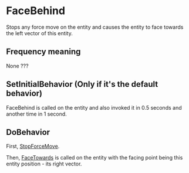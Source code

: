 # FaceBehind
Stops any force move on the entity and causes the entity to face towards the left vector of this entity.

## Frequency meaning
None ???

## SetInitialBehavior (Only if it's the default behavior)
FaceBehind is called on the entity and also invoked it in 0.5 seconds and another time in 1 second.

## DoBehavior
First, [StopForceMove](../../EntityControl/EntityControl%20Methods.md#stopforcemove).

Then, [FaceTowards](../../EntityControl/EntityControl%20Methods.md#facetowards) is called on the entity with the facing point being this entity position - its right vector.